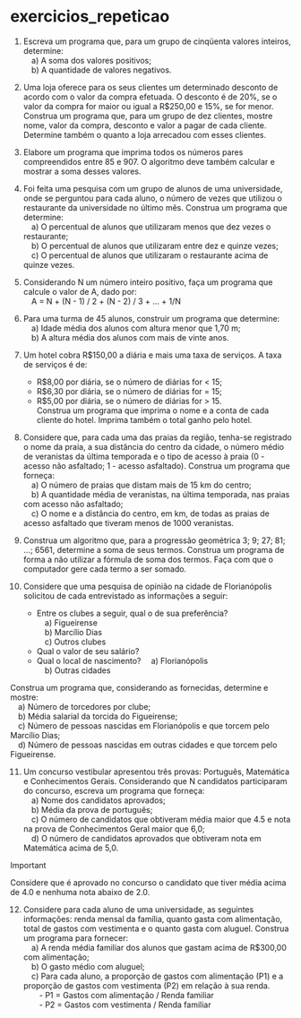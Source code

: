 # exercicios_repeticao

1. Escreva um programa que, para um grupo de cinqüenta valores inteiros, 
determine:  
&emsp;a) A soma dos valores positivos;  
&emsp;b) A quantidade de valores negativos.

2. Uma loja oferece para os seus clientes um determinado desconto de 
acordo com o valor da compra efetuada. O desconto é de 20%, se o valor da 
compra for maior ou igual a R$250,00 e 15%, se for menor. Construa um 
programa que, para um grupo de dez clientes, mostre nome, valor da compra, 
desconto e valor a pagar de cada cliente. Determine também o quanto a loja 
arrecadou com esses clientes.

3. Elabore um programa que imprima todos os números pares 
compreendidos entre 85 e 907. O algoritmo deve também calcular e mostrar a 
soma desses valores.

4. Foi feita uma pesquisa com um grupo de alunos de uma universidade, 
onde se perguntou para cada aluno, o número de vezes que utilizou o 
restaurante da universidade no último mês. Construa um programa que 
determine:  
&emsp;a) O percentual de alunos que utilizaram menos que dez vezes o 
restaurante;  
&emsp;b) O percentual de alunos que utilizaram entre dez e quinze vezes;  
&emsp;c) O percentual de alunos que utilizaram o restaurante acima de quinze 
vezes.

5. Considerando N um número inteiro positivo, faça um programa que 
calcule o valor de A, dado por:  
&emsp;A = N + (N - 1) / 2 + (N - 2) / 3 + ... + 1/N

6. Para uma turma de 45 alunos, construir um programa que determine:  
&emsp;a) Idade média dos alunos com altura menor que 1,70 m;  
&emsp;b) A altura média dos alunos com mais de vinte anos.

7. Um hotel cobra R$150,00 a diária e mais uma taxa de serviços. A taxa 
de serviços é de:  
	- R$8,00 por diária, se o número de diárias for < 15;  
	- R$6,30 por diária, se o número de diárias for = 15;  
	- R$5,00 por diária, se o número de diárias for > 15.    
Construa um programa que imprima o nome e a conta de cada cliente do hotel. 
Imprima também o total ganho pelo hotel.

8. Considere que, para cada uma das praias da região, tenha-se registrado 
o nome da praia, a sua distância do centro da cidade, o número médio de 
veranistas da última temporada e o tipo de acesso à praia (0 - acesso não 
asfaltado; 1 - acesso asfaltado). Construa um programa que forneça:  
&emsp;a) O número de praias que distam mais de 15 km do centro;  
&emsp;b) A quantidade média de veranistas, na última temporada, nas praias com 
acesso não asfaltado;  
&emsp;c) O nome e a distância do centro, em km, de todas as praias de acesso 
asfaltado que tiveram menos de 1000 veranistas.

9. Construa um algoritmo que, para a progressão geométrica 3; 9; 27; 81;
...; 6561, determine a soma de seus termos. Construa um programa de forma a 
não utilizar a fórmula de soma dos termos. Faça com que o computador gere 
cada termo a ser somado.

10. Considere que uma pesquisa de opinião na cidade de Florianópolis 
solicitou de cada entrevistado as informações a seguir:
	- Entre os clubes a seguir, qual o de sua preferência?  
&emsp;a) Figueirense  
&emsp;b) Marcílio Dias  
&emsp;c) Outros clubes
	- Qual o valor de seu salário?
	- Qual o local de nascimento?
&emsp;a) Florianópolis  
&emsp;b) Outras cidades  

Construa um programa que, considerando as fornecidas, determine e 
mostre:  
&emsp;a) Número de torcedores por clube;  
&emsp;b) Média salarial da torcida do Figueirense;  
&emsp;c) Número de pessoas nascidas em Florianópolis e que torcem pelo
Marcílio Dias;  
&emsp;d) Número de pessoas nascidas em outras cidades e que torcem pelo
Figueirense.

11. Um concurso vestibular apresentou três provas: Português, Matemática 
e Conhecimentos Gerais. Considerando que N candidatos participaram do 
concurso, escreva um programa que forneça:  
&emsp;a) Nome dos candidatos aprovados;  
&emsp;b) Média da prova de português;  
&emsp;c) O número de candidatos que obtiveram média maior que 4.5 e nota na 
prova de Conhecimentos Geral maior que 6,0;  
&emsp;d) O número de candidatos aprovados que obtiveram nota em Matemática 
acima de 5,0.  
> [!IMPORTANT]
> Considere que é aprovado no concurso o candidato que tiver média 
acima de 4.0 e nenhuma nota abaixo de 2.0.

12. Considere para cada aluno de uma universidade, as seguintes
informações: renda mensal da família, quanto gasta com alimentação, total de 
gastos com vestimenta e o quanto gasta com aluguel. Construa um programa
para fornecer:  
&emsp;a) A renda média familiar dos alunos que gastam acima de R$300,00 com 
alimentação;  
&emsp;b) O gasto médio com aluguel;  
&emsp;c) Para cada aluno, a proporção de gastos com alimentação (P1) e a 
proporção de gastos com vestimenta (P2) em relação à sua renda.  
	&emsp;&emsp;- P1 = Gastos com alimentação / Renda familiar  
	&emsp;&emsp;- P2 = Gastos com vestimenta / Renda familiar